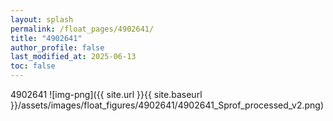 ```yaml
---
layout: splash
permalink: /float_pages/4902641/
title: "4902641"
author_profile: false
last_modified_at: 2025-06-13
toc: false
---
```

 
4902641
![img-png]({{ site.url }}{{ site.baseurl }}/assets/images/float_figures/4902641/4902641_Sprof_processed_v2.png)